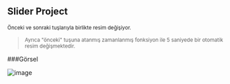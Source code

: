 ## Slider Project

<sub> </sub>

<sub> Önceki ve sonraki tuşlarıyla birlikte resim değişiyor. </sub>

> <sub> Ayrıca "önceki" tuşuna atanmış zamanlanmış fonksiyon ile 5 saniyede bir otomatik resim değişmektedir. </sub>

###Görsel

![image](https://user-images.githubusercontent.com/103066696/230735735-776c9120-e2b8-4dbc-91bf-8ed737f96b6e.png)


